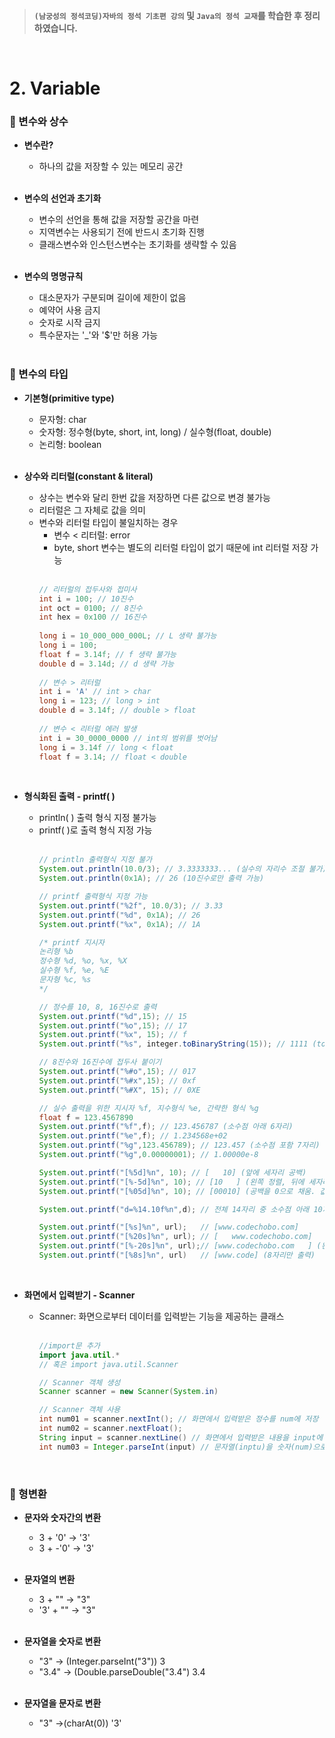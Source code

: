 >**`(남궁성의 정석코딩)자바의 정석 기초편 강의` 및 `Java의 정석 교재`를 학습한 후 정리하였습니다.**

</br>

# 2. Variable
### 📌 변수와 상수

* **변수란?**

  * 하나의 값을 저장할 수 있는 메모리 공간
  <br/><br/>

* **변수의 선언과 초기화**

  * 변수의 선언을 통해 값을 저장할 공간을 마련
  * 지역변수는 사용되기 전에 반드시 초기화 진행
  * 클래스변수와 인스턴스변수는 초기화를 생략할 수 있음
  <br/><br/>

* **변수의 명명규칙**

  * 대소문자가 구분되며 길이에 제한이 없음
  * 예약어 사용 금지
  * 숫자로 시작 금지
  * 특수문자는 '_'와 '$'만 허용 가능
  <br/><br/>

###  📌 변수의 타입
* **기본형(primitive type)**

  * 문자형: char
  * 숫자형: 정수형(byte, short, int, long) / 실수형(float, double)
  * 논리형: boolean
  <br/><br/>

* **상수와 리터럴(constant & literal)**
  * 상수는 변수와 달리 한번 값을 저장하면 다른 값으로 변경 불가능
  * 리터럴은 그 자체로 값을 의미
  * 변수와 리터럴 타입이 불일치하는 경우 
    * 변수 < 리터럴: error
    * byte, short 변수는 별도의 리터럴 타입이 없기 때문에 int 리터럴 저장 가능
    <br/><br/>
    ```java
    // 리터럴의 접두사와 접미사
    int i = 100; // 10진수
    int oct = 0100; // 8진수
    int hex = 0x100 // 16진수
 
    long i = 10_000_000_000L; // L 생략 불가능
    long i = 100; 
    float f = 3.14f; // f 생략 불가능
    double d = 3.14d; // d 생략 가능
 
    // 변수 > 리터럴 
    int i = 'A' // int > char
    long i = 123; // long > int
    double d = 3.14f; // double > float
 
    // 변수 < 리터럴 에러 발생
    int i = 30_0000_0000 // int의 범위를 벗어남
    long i = 3.14f // long < float
    float f = 3.14; // float < double 
     ```
    <br/>

* **형식화된 출력 - printf( )**
  
  * println( ) 출력 형식 지정 불가능
  * printf( )로 출력 형식 지정 가능
  <br/><br/>
    ```java
    // println 출력형식 지정 불가
    System.out.println(10.0/3); // 3.3333333... (실수의 자리수 조절 불가)
    System.out.println(0x1A); // 26 (10진수로만 출력 가능)
    
    // printf 출력형식 지정 가능
    System.out.printf("%2f", 10.0/3); // 3.33
    System.out.printf("%d", 0x1A); // 26
    System.out.printf("%x", 0x1A); // 1A
    
    /* printf 지시자
    논리형 %b
    정수형 %d, %o, %x, %X
    실수형 %f, %e, %E
    문자형 %c, %s
    */
    
    // 정수를 10, 8, 16진수로 출력
    System.out.printf("%d",15); // 15
    System.out.printf("%o",15); // 17
    System.out.printf("%x", 15); // f
    System.out.printf("%s", integer.toBinaryString(15)); // 1111 (toBinaryString 정수>2진수 변환 메소드)
    
    // 8진수와 16진수에 접두사 붙이기
    System.out.printf("%#o",15); // 017
    System.out.printf("%#x",15); // 0xf
    System.out.printf("%#X", 15); // 0XE
    
    // 실수 출력을 위한 지시자 %f, 지수형식 %e, 간략한 형식 %g
    float f = 123.4567890
    System.out.printf("%f",f); // 123.456787 (소수점 아래 6자리)
    System.out.printf("%e",f); // 1.234568e+02
    System.out.printf("%g",123.456789); // 123.457 (소수점 포함 7자리)
    System.out.printf("%g",0.00000001); // 1.00000e-8
    
    System.out.printf("[%5d]%n", 10); // [   10] (앞에 세자리 공백)
    System.out.printf("[%-5d]%n", 10); // [10   ] (왼쪽 정렬, 뒤에 세자리 공백)
    System.out.printf("[%05d]%n", 10); // [00010] (공백을 0으로 채움. 값이 지정한 자리수보다 큰 경우 짤리지 않고 모두 출력)
    
    System.out.printf("d=%14.10f%n",d); // 전체 14자리 중 소수점 아래 10자리
    
    System.out.printf("[%s]%n", url);   // [www.codechobo.com]
    System.out.printf("[%20s]%n", url); // [   www.codechobo.com]
    System.out.printf("[%-20s]%n", url);// [www.codechobo.com   ] (왼쪽 정렬)
    System.out.printf("[%8s]%n", url)   // [www.code] (8자리만 출력)
    ```
  <br/>

* **화면에서 입력받기 - Scanner**
  * Scanner: 화면으로부터 데이터를 입력받는 기능을 제공하는 클래스
  <br/><br/>
    ```java
    //import문 추가
    import java.util.* 
    // 혹은 import java.util.Scanner
    
    // Scanner 객체 생성
    Scanner scanner = new Scanner(System.in)
    
    // Scanner 객체 사용
    int num01 = scanner.nextInt(); // 화면에서 입력받은 정수를 num에 저장
    int num02 = scanner.nextFloat();
    String input = scanner.nextLine() // 화면에서 입력받은 내용을 input에 저장
    int num03 = Integer.parseInt(input) // 문자열(inptu)을 숫자(num)으로 변환
    ```
  <br/>
 
### 📌 형변환

* **문자와 숫자간의 변환**
  * 3 + '0' → '3'
  * 3 + -'0' → '3' 
  <br/><br/>

* **문자열의 변환**
  * 3 + "" → "3"
  * '3' + "" → "3"
  <br/><br/>

* **문자열을 숫자로 변환**
  * "3" → (Integer.parseInt("3")) 3 
  * "3.4" → (Double.parseDouble("3.4") 3.4
  <br/><br/>
  
* **문자열을 문자로 변환**
  * "3" →(charAt(0)) '3' 